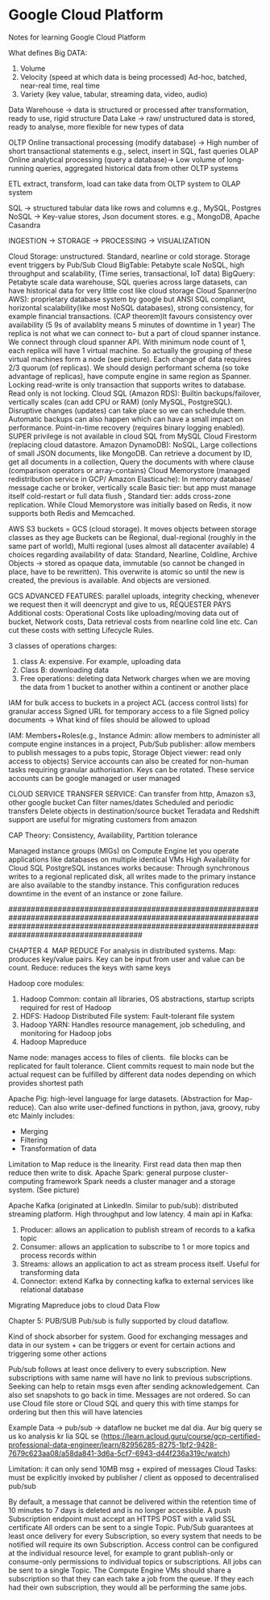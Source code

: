 # Google Cloud Platform

Notes for learning Google Cloud Platform

What defines Big DATA: 
1. Volume
2. Velocity (speed at which data is being processed) Ad-hoc, batched, near-real time, real time
3. Variety (key value, tabular, streaming data, video, audio)


Data Warehouse -> data is structured or processed after transformation, ready to use, rigid structure
Data Lake -> raw/ unstructured data is stored, ready to analyse, more flexible for new types of data

OLTP Online transactional processing (modify database) -> High number of short transactional statements e.g., select, insert in SQL, fast queries OLAP Online analytical processing (query a database)-> Low volume of long-running queries, aggregated historical data from other OLTP systems

ETL extract, transform, load can take data from OLTP system to OLAP system

SQL -> structured tabular data like rows and columns e.g., MySQL, Postgres
NoSQL -> Key-value stores, Json document stores. e.g., MongoDB, Apache Casandra

INGESTION -> STORAGE -> PROCESSING -> VISUALIZATION

Cloud Storage: unstructured. Standard, nearline or cold storage. Storage event triggers by Pub/Sub
Cloud BigTable: Petabyte scale NoSQL, high throughput and scalability, (Time series, transactional, IoT data)
BigQuery: Petabyte scale data warehouse, SQL queries across large datasets, can have historical data for very little cost like cloud storage
Cloud Spanner(no AWS): proprietary database system by google but ANSI SQL compliant, horizontal scalability(like most NoSQL databases), strong consistency, for example financial transactions. (CAP theorem)It favours consistency over availability (5 9s of availablity means 5 minutes of downtime in 1 year)
The replica is not what we can connect to- but a part of cloud spanner instance. We connect through cloud spanner API. With minimum node count of 1, each replica will have 1 virtual machine. So actually the grouping of these virtual machines form a node (see picture). Each change of data requires 2/3 quorum (of replicas). We should design performant schema (so toke advantage of replicas), have compute engine in same region as Spanner. 
Locking read-write is only transaction that supports writes to database. Read only is not locking.
Cloud SQL (Amazon RDS): Builtin backups/failover, vertically scales (can add CPU or RAM) (only MySQL, PostgreSQL). Disruptive changes (updates) can take place so we can schedule them. Automatic backups can also happen which can have a small impact on performance. Point-in-time recovery (requires binary logging enabled). 
SUPER privilege is not available in cloud SQL from MySQL
Cloud Firestorm (replacing cloud datastore. Amazon DynamoDB): NoSQL, Large collections of small JSON documents, like MongoDB. Can retrieve a document by ID, get all documents in a collection, Query the documents with where clause (comparison operators or array-contains)
Cloud Memorystore (managed redistribution service in GCP/ Amazon Elasticache): In memory database/ message cache or broker, vertically scale
Basic tier: but app must manage itself cold-restart or full data flush , Standard tier: adds cross-zone replication.
While Cloud Memorystore was initially based on Redis, it now supports both Redis and Memcached.


AWS S3 buckets = GCS (cloud storage). It moves objects between storage classes as they age
Buckets can be Regional, dual-regional (roughly in the same part of world), Multi regional (uses almost all datacenter available)
4 choices regarding availability of data: Standard, Nearline, Coldline, Archive
Objects -> stored as opaque data, immutable (so cannot be changed in place, have to be rewritten). This overwrite is atomic so until the new is created, the previous is available. And objects are versioned.

GCS ADVANCED FEATURES: parallel uploads, integrity checking, whenever we request then it will deencrypt and give to us, REQUESTER PAYS
Additional costs: Operational Costs like uploading/moving data out of bucket, Network costs, Data retrieval costs from nearline cold line etc. Can cut these costs with setting Lifecycle Rules.

3 classes of operations charges:
  1. class A: expensive. For example, uploading data
2. Class B: downloading data
3. Free operations: deleting data
Network charges when we are moving the data from 1 bucket to another within a continent or another place

IAM for bulk access to buckets in a project
ACL (access control lists) for granular access 
Signed URL for temporary access to a file
Signed policy documents -> What kind of files should be allowed to upload

IAM:
Members+Roles(e.g., Instance Admin: allow members to administer all compute engine instances in a project, Pub/Sub publisher: allow members to publish messages to a pubs topic, Storage Object viewer: read only access to objects)
Service accounts can also be created for non-human tasks requiring granular authorisation. Keys can be rotated. These service accounts can be google managed or user managed
 
CLOUD SERVICE TRANSFER SERVICE: Can transfer from http,  Amazon s3, other google bucket
Can filter names/dates
Scheduled and periodic transfers
Delete objects in destination/source bucket
Teradata and Redshift support are useful for migrating customers from amazon 


CAP Theory:
Consistency, Availability, Partition tolerance 


Managed instance groups (MIGs) on Compute Engine let you operate applications like databases on multiple identical VMs
High Availability for Cloud SQL PostgreSQL instances works because: Through synchronous writes to a regional replicated disk, all writes made to the primary instance are also available to the standby instance. This configuration reduces downtime in the event of an instance or zone failure.

######################################################################################################################################################################################################

CHAPTER 4 
MAP REDUCE
For analysis in distributed systems. Map: produces key/value pairs. Key can be input from user and value can be count. Reduce: reduces the keys with same keys

Hadoop core modules:
1. Hadoop Common: contain all libraries, OS abstractions, startup scripts required for rest of Hadoop
2. HDFS: Hadoop Distributed File system: Fault-tolerant file system 
3. Hadoop YARN: Handles resource management, job scheduling, and monitoring for Hadoop jobs
4. Hadoop Mapreduce

Name node: manages access to files of clients.  file blocks can be replicated for fault tolerance. Client commits request to main node but the actual request can be fulfilled by different data nodes depending on which provides shortest path

Apache Pig: high-level language for large datasets. (Abstraction for Map-reduce). Can also write user-defined functions in python, java, groovy, ruby etc
Mainly includes:
- Merging
- Filtering
- Transformation of data

Limitation to Map reduce is the linearity. First read data then map then reduce then write to disk.
Apache Spark: general purpose cluster-computing framework
Spark needs a cluster manager and a storage system. (See picture)

Apache Kafka (originated at LinkedIn. Similar to pub/sub): distributed streaming platform. High throughput and low latency.
4 main api in Kafka:
1. Producer: allows an application to publish stream of records to a kafka topic
2. Consumer: allows an application to subscribe to 1 or more topics and process records within
3. Streams: allows an application to act as stream process itself. Useful for transforming data 
4. Connector: extend Kafka by connecting kafka to external services like relational database

Migrating Mapreduce jobs to cloud Data Flow 

Chapter 5: PUB/SUB
Pub/sub is fully supported by cloud dataflow. 

Kind of shock absorber for system. Good for exchanging messages and data in our system + can be triggers or event for certain actions and triggering some other actions

Pub/sub follows at least once delivery to every subscription. New subscriptions with same name will have no link to previous subscriptions.
Seeking can help to retain msgs even after sending acknowledgement. Can also set snapshots to go back in time.
Messages are not ordered. So can use Cloud file store or Cloud SQL and query this with time stamps for ordering but then this will have latencies

Example
Data -> pub/sub -> dataflow ne bucket me dal dia. Aur big query se us ko analysis  kr lia SQL se (https://learn.acloud.guru/course/gcp-certified-professional-data-engineer/learn/82956285-8275-1bf2-9428-7679c623aa08/a58da841-3d6a-5cf7-6943-d44f236a319c/watch)

Limitation: it can only send 10MB msg + expired of messages
Cloud Tasks: must be explicitly invoked by publisher / client as opposed to decentralised pub/sub

By default, a message that cannot be delivered within the retention time of 10 minutes to 7 days is deleted and is no longer accessible.
A push Subscription endpoint must accept an HTTPS POST with a valid SSL certificate
All orders can be sent to a single Topic. Pub/Sub guarantees at least once delivery for every Subscription, so every system that needs to be notified will require its own Subscription.
Access control can be configured at the individual resource level, for example to grant publish-only or consume-only permissions to individual topics or subscriptions.
All jobs can be sent to a single Topic. The Compute Engine VMs should share a subscription so that they can each take a job from the queue. If they each had their own subscription, they would all be performing the same jobs.
